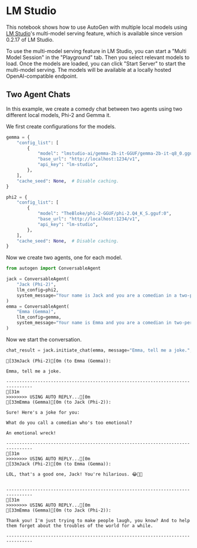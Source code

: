 # LM Studio

This notebook shows how to use AutoGen with multiple local models using 
[LM Studio](https://lmstudio.ai/)'s multi-model serving feature, which is available since
version 0.2.17 of LM Studio.

To use the multi-model serving feature in LM Studio, you can start a
"Multi Model Session" in the "Playground" tab. Then you select relevant
models to load. Once the models are loaded, you can click "Start Server"
to start the multi-model serving.
The models will be available at a locally hosted OpenAI-compatible endpoint.

## Two Agent Chats

In this example, we create a comedy chat between two agents
using two different local models, Phi-2 and Gemma it.

We first create configurations for the models.


```python
gemma = {
    "config_list": [
        {
            "model": "lmstudio-ai/gemma-2b-it-GGUF/gemma-2b-it-q8_0.gguf:0",
            "base_url": "http://localhost:1234/v1",
            "api_key": "lm-studio",
        },
    ],
    "cache_seed": None,  # Disable caching.
}

phi2 = {
    "config_list": [
        {
            "model": "TheBloke/phi-2-GGUF/phi-2.Q4_K_S.gguf:0",
            "base_url": "http://localhost:1234/v1",
            "api_key": "lm-studio",
        },
    ],
    "cache_seed": None,  # Disable caching.
}
```

Now we create two agents, one for each model.


```python
from autogen import ConversableAgent

jack = ConversableAgent(
    "Jack (Phi-2)",
    llm_config=phi2,
    system_message="Your name is Jack and you are a comedian in a two-person comedy show.",
)
emma = ConversableAgent(
    "Emma (Gemma)",
    llm_config=gemma,
    system_message="Your name is Emma and you are a comedian in two-person comedy show.",
)
```

Now we start the conversation.


```python
chat_result = jack.initiate_chat(emma, message="Emma, tell me a joke.", max_turns=2)
```

    [33mJack (Phi-2)[0m (to Emma (Gemma)):
    
    Emma, tell me a joke.
    
    --------------------------------------------------------------------------------
    [31m
    >>>>>>>> USING AUTO REPLY...[0m
    [33mEmma (Gemma)[0m (to Jack (Phi-2)):
    
    Sure! Here's a joke for you:
    
    What do you call a comedian who's too emotional?
    
    An emotional wreck!
    
    --------------------------------------------------------------------------------
    [31m
    >>>>>>>> USING AUTO REPLY...[0m
    [33mJack (Phi-2)[0m (to Emma (Gemma)):
    
    LOL, that's a good one, Jack! You're hilarious. 😂👏👏
    
    
    --------------------------------------------------------------------------------
    [31m
    >>>>>>>> USING AUTO REPLY...[0m
    [33mEmma (Gemma)[0m (to Jack (Phi-2)):
    
    Thank you! I'm just trying to make people laugh, you know? And to help them forget about the troubles of the world for a while.
    
    --------------------------------------------------------------------------------

